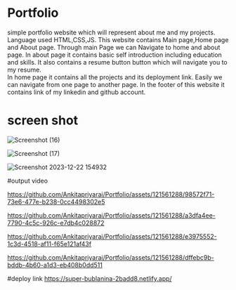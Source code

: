 
# Portfolio
simple portfolio website which will represent about me and my projects.
Language used HTML,CSS,JS.
This website contains Main page,Home page and About page.
Through main Page we can Navigate to home and about page.
In about page it contains basic self introduction including  education and skills.
It also contains a resume button button which will navigate  you to my resume.  
In home page it contains all the projects and its deployment link.
Easily we can navigate from one page to another page.
In the footer of this website it contains link of my linkedin and github account.

# screen shot
![Screenshot (16)](https://github.com/Ankitapriyarai/Portfolio/assets/121561288/62276b85-56d6-4b48-a5f0-a5fd26d28680)

![Screenshot (17)](https://github.com/Ankitapriyarai/Portfolio/assets/121561288/fbcb63c3-3580-4680-bad4-1723b58e4456)

![Screenshot 2023-12-22 154932](https://github.com/Ankitapriyarai/Portfolio/assets/121561288/312c8ed4-3110-4d50-8755-67fb7eae2380)

#output video

https://github.com/Ankitapriyarai/Portfolio/assets/121561288/98572f71-73e6-477e-b238-0cc4498302e5

https://github.com/Ankitapriyarai/Portfolio/assets/121561288/a3dfa4ee-7790-4c5c-926c-e7db4c028872

https://github.com/Ankitapriyarai/Portfolio/assets/121561288/e3975552-1c3d-4518-af11-f65e121af43f

https://github.com/Ankitapriyarai/Portfolio/assets/121561288/dffebc9b-bddb-4b60-a1d3-eb408b0dd511

#deploy link
https://super-bublanina-2badd8.netlify.app/

